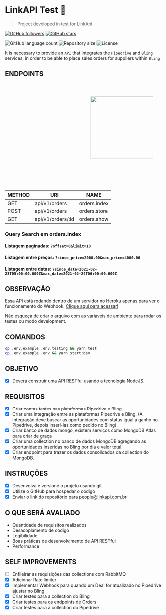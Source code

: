 # LinkAPI Test 🧠

> Project developed in test for LinkApi

[![GitHub followers](https://img.shields.io/github/followers/jlenon7.svg?style=social&label=Follow&maxAge=2592000)](https://github.com/jlenon7?tab=followers)
[![GitHub stars](https://img.shields.io/github/stars/jlenon7/linkapi-test.svg?style=social&label=Star&maxAge=2592000)](https://github.com/jlenon7/linkapi-test/stargazers/)

<p>
  <img alt="GitHub language count" src="https://img.shields.io/github/languages/count/jlenon7/linkapi-test?style=for-the-badge&logo=appveyor">

  <img alt="Repository size" src="https://img.shields.io/github/repo-size/jlenon7/linkapi-test?style=for-the-badge&logo=appveyor">

  <img alt="License" src="https://img.shields.io/badge/license-MIT-brightgreen?style=for-the-badge&logo=appveyor">
</p>

It is necessary to provide an `API` that integrates the `Pipedrive` and `Bling` services, in order to be able to place sales orders for suppliers within `Bling`

<img src="https://extrato.vtex.com/images/linkapi_avatar-linkapiX800.png" width="200px" align="right" hspace="30px" vspace="100px">

## ENDPOINTS

| METHOD    | URI                   | NAME              |
| --------- | --------------------- | ----------------- |
| GET       | api/v1/orders         | orders.index      |
| POST      | api/v1/orders         | orders.store      |
| GET       | api/v1/orders/:id     | orders.show       |

### Query Search em orders.index

#### Listagem paginadas: `?offset=0&limit=10`

#### Listagem entre preços: `?since_price=2000.00&max_price=4000.00`

#### Listagem entre datas: `?since_date=2021-02-23T05:00:00.000Z&max_date=2021-02-24T06:00:00.000Z`

## OBSERVAÇÃO

Essa API está rodando dentro de um servidor no Heroku apenas para ver o funcionamento do Webhook. [Clique aqui para acessar!](https://linkapi-test.herokuapp.com/api)

Não esqueça de criar o arquivo com as váriaveis de ambiente para rodar os testes ou modo development.

## COMANDOS

```bash
cp .env.example .env.testing && yarn test
cp .env.example .env && yarn start:dev
```

## OBJETIVO

- [x] Deverá construir uma API RESTful usando a tecnologia NodeJS.

## REQUISITOS

- [x] Criar contas testes nas plataformas Pipedrive e Bling.
- [x] Criar uma integração entre as plataformas Pipedrive e Bling. (A integração deve buscar as oportunidades com status igual a ganho no Pipedrive, depois inseri-las como pedido no Bling).
- [x] Criar banco de dados mongo, existem serviços como MongoDB Atlas para criar de graça
- [x] Criar uma collection no banco de dados MongoDB agregando as oportunidades inseridas no Bling por dia e valor total.
- [x] Criar endpoint para trazer os dados consolidados da collection do MongoDB.

## INSTRUÇÕES

- [x] Desenvolva e versione o projeto usando git
- [x] Utilize o GitHub para hospedar o código
- [x] Enviar o link do repositório para people@linkapi.com.br

## O QUE SERÁ AVALIADO

- Quantidade de requisitos realizados
- Desacoplamento de código
- Legibilidade
- Boas práticas de desenvolvimento de API RESTful
- Performance

## SELF IMPROVEMENTS

- [ ] Enfileirar as requisições das collections com RabbitMQ
- [x] Adicionar Rate limiter
- [x] Implementar Webhook para quando um Deal for atualizado no Pipedrive ajustar no Bling
- [x] Criar testes para a collection do Bling
- [x] Criar testes para os endpoints de Orders
- [x] Criar testes para a collection do Pipedrive
